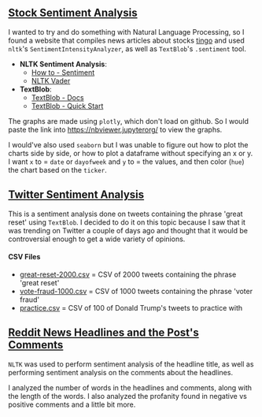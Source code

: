## [Stock Sentiment Analysis](stock-sentiment)
I wanted to try and do something with Natural Language Processing, so I found a website that compiles news articles about stocks [tingo](https://www.tiingo.com) and used `nltk`'s `SentimentIntensityAnalyzer`, as well as `TextBlob`'s `.sentiment` tool.

- **NLTK Sentiment Analysis**: 
	- [How to - Sentiment](https://www.nltk.org/howto/sentiment.html)
	- [NLTK Vader](https://www.nltk.org/_modules/nltk/sentiment/vader.html)
- **TextBlob**: 
	- [TextBlob - Docs](https://textblob.readthedocs.io/en/dev/)
	- [TextBlob - Quick Start](https://textblob.readthedocs.io/en/dev/quickstart.html)

The graphs are made using `plotly`, which don't load on github.  So I would paste the link into https://nbviewer.jupyterorg/ to view the graphs.  

I would've also used `seaborn` but I was unable to figure out how to plot the charts side by side, or how to plot a dataframe without specifying an x or y.  I want `x` to = `date` or `dayofweek` and `y` to = the values, and then color (`hue`) the chart based on the `ticker`.

## [Twitter Sentiment Analysis](twitter-sentiment)
This is a sentiment analysis done on tweets containing the phrase 'great reset' using `TextBlob`.  I decided to do it on this topic because I saw that it was trending on Twitter a couple of days ago and thought that it would be controversial enough to get a wide variety of opinions.

#### CSV Files
- [great-reset-2000.csv](twitter-sentiment/csv/great-reset-2000.csv) = CSV of 2000 tweets containing the phrase 'great reset'
- [vote-fraud-1000.csv](twitter-sentiment/csv/vote-fraud-1000.csv) = CSV of 1000 tweets containing the phrase 'voter fraud'
- [practice.csv](twitter-sentiment/csv/practice.csv) = CSV of 100 of Donald Trump's tweets to practice with

## [Reddit News Headlines and the Post's Comments](reddit-headlines)
`NLTK` was used to perform sentiment analysis of the headline title, as well as performing sentiment analysis on the comments about the headlines.

I analyzed the number of words in the headlines and comments, along with the length of the words.  I also analyzed the profanity found in negative vs positive comments and a little bit more.
